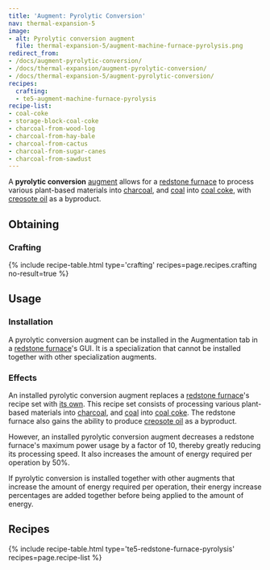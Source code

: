 ```yaml
---
title: 'Augment: Pyrolytic Conversion'
nav: thermal-expansion-5
image:
- alt: Pyrolytic conversion augment
  file: thermal-expansion-5/augment-machine-furnace-pyrolysis.png
redirect_from:
- /docs/augment-pyrolytic-conversion/
- /docs/thermal-expansion/augment-pyrolytic-conversion/
- /docs/thermal-expansion-5/augment-pyrolytic-conversion/
recipes:
  crafting:
  - te5-augment-machine-furnace-pyrolysis
recipe-list:
- coal-coke
- storage-block-coal-coke
- charcoal-from-wood-log
- charcoal-from-hay-bale
- charcoal-from-cactus
- charcoal-from-sugar-canes
- charcoal-from-sawdust
---
```


A **pyrolytic conversion** [augment](/docs/1.12/thermal-expansion-5/augments/) allows for a [redstone
furnace](/docs/1.12/thermal-expansion-5/redstone-furnace/) to process various plant-based materials into
[charcoal](https://minecraft.gamepedia.com/Charcoal), and
[coal](https://minecraft.gamepedia.com/Coal) into [coal coke](/docs/1.12/thermal-foundation-2/coal-coke/),
with [creosote oil](/docs/1.12/thermal-foundation-2/creosote-oil/) as a byproduct.


Obtaining
---------

### Crafting
{% include recipe-table.html type='crafting' recipes=page.recipes.crafting no-result=true %}


Usage
-----

### Installation
A pyrolytic conversion augment can be installed in the Augmentation tab in a
[redstone furnace](/docs/1.12/thermal-expansion-5/redstone-furnace/)'s GUI. It is a specialization that
cannot be installed together with other specialization augments.

### Effects
An installed pyrolytic conversion augment replaces a [redstone
furnace](/docs/1.12/thermal-expansion-5/redstone-furnace/)'s recipe set with [its own](#recipes). This
recipe set consists of processing various plant-based materials into
[charcoal](https://minecraft.gamepedia.com/Charcoal), and
[coal](https://minecraft.gamepedia.com/Coal) into [coal coke](/docs/1.12/thermal-foundation-2/coal-coke/).
The redstone furnace also gains the ability to produce [creosote
oil](/docs/1.12/thermal-foundation-2/creosote-oil/) as a byproduct.

However, an installed pyrolytic conversion augment decreases a redstone
furnace's maximum power usage by a factor of 10, thereby greatly reducing its
processing speed. It also increases the amount of energy required per operation
by 50%.

If pyrolytic conversion is installed together with other augments that increase
the amount of energy required per operation, their energy increase percentages
are added together before being applied to the amount of energy.


Recipes
-------

{% include recipe-table.html type='te5-redstone-furnace-pyrolysis' recipes=page.recipe-list %}
